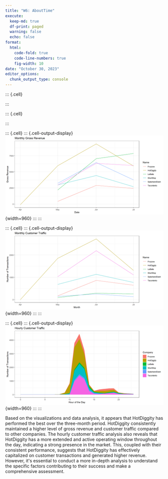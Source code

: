 ```yaml
---
title: "W6: AboutTime"
execute:
  keep-md: true
  df-print: paged
  warning: false
  echo: false
format:
  html:
    code-fold: true
    code-line-numbers: true
    fig-width: 10
date: "October 30, 2023"
editor_options: 
  chunk_output_type: console
---
```



::: {.cell}

:::

::: {.cell}

:::

::: {.cell}
::: {.cell-output-display}
![](AboutTime_files/figure-html/unnamed-chunk-3-1.png){width=960}
:::
:::

::: {.cell}
::: {.cell-output-display}
![](AboutTime_files/figure-html/unnamed-chunk-4-1.png){width=960}
:::
:::

::: {.cell}
::: {.cell-output-display}
![](AboutTime_files/figure-html/unnamed-chunk-5-1.png){width=960}
:::
:::


Based on the visualizations and data analysis, it appears that HotDiggity has performed the best over the three-month period. HotDiggity consistently maintained a higher level of gross revenue and customer traffic compared to other companies. The hourly customer traffic analysis also reveals that HotDiggity has a more extended and active operating window throughout the day, indicating a strong presence in the market. This, coupled with their consistent performance, suggests that HotDiggity has effectively capitalized on customer transactions and generated higher revenue. However, it's essential to conduct a more in-depth analysis to understand the specific factors contributing to their success and make a comprehensive assessment.
